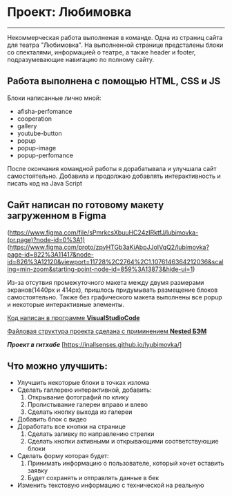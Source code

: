 # Проект: Любимовка
-------------------

Некоммерческая работа выполненая в команде. Одна из страниц сайта для театра "Любимовка". На выполненной странице предсталены блоки со спекталями, информацией о театре, а также header и footer, подразумевающие навигацию по полному сайту.

## Работа выполнена с помощью HTML, CSS и JS

Блоки написанные лично мной:
* afisha-perfomance
* cooperation
* gallery
* youtube-button
* popup
* popup-image
* popup-perfomance

После окончания командной работы я дорабатывала и улучшала сайт самостоятельно. Добавила и продолжаю добавлять интерактивность и писать код на Java Script 

## Cайт написан по готовому макету загруженном в Figma
(https://www.figma.com/file/sPmrkcsXbuuHC24zIRktfJ/lubimovka-(pr.page)?node-id=0%3A1)
(https://www.figma.com/proto/zpyHTGb3aKiAbpJJoIVqQ2/lubimovka?page-id=822%3A11417&node-id=826%3A12120&viewport=11728%2C2764%2C1.1076146364212036&scaling=min-zoom&starting-point-node-id=859%3A13873&hide-ui=1)

Из-за отсутвия промежуточного макета между двумя размерами экранов(1440px и 414px), пришлось придумывать размещение блоков самостоятельно. Также без графического макетa выполнены все popup и некоторые интерактивные элементы.


[Код написан в программе **VisualStudioCode**](https://code.visualstudio.com/)

[Файловая структура проекта сделана с приминением **Nested БЭМ**](https://ru.bem.info/methodology/filestructure/)

**_Проект в гитхабе_**
[https://inallsenses.github.io/lyubimovka/]

## Что можно улучшить:
* Улучшить некоторые блоки в точках излома
* Сделать галлерею интерактивной, добавить:
    1. Открывание фотографий по клику
    2. Пролистывание галереи вправо и влево
    3. Сделать кнопку выхода из галереи
* Добавить блок с видео
* Доработать все кнопки на странице
    1. Сделать заливку по направлению стрелки
    2. Сделать кнопки активными и открывающими соответствующие блоки
* Сделать форму которая будет:
    1. Принимать информацию о пользователе, который хочет оставить заявку
    2. Будет сохранять и отправлять данные в бек
* Изменить текстовую информацию с технической на реальную